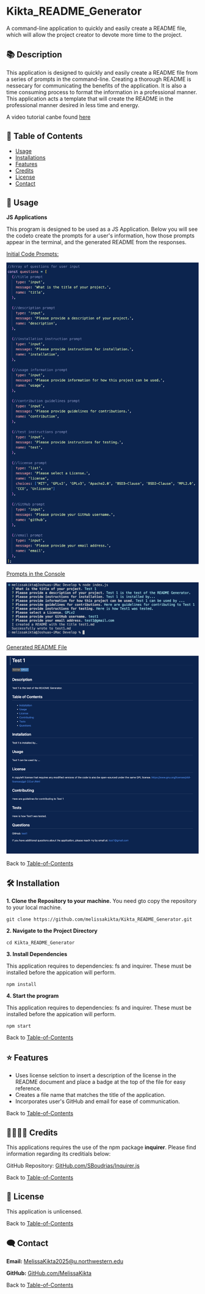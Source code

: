 # Kikta_README_Generator
A command-line application to quickly and easily create a README file, which will allow the project creator to devote more time to the project.

## 📚 Description
This application is designed to quickly and easily create a README file from a series of prompts in the command-line. Creating a thorough README is nessecary for communicating the benefits of the application. It is also a time consuming process to format the information in a professional manner. This application acts a template that will create the README in the professional manner desired in less time and energy.

A video tutorial canbe found [here](https://drive.google.com/file/d/1VYYYCFIlldMwhfwWw4gv_wHdUftWJcuP/view?usp=sharing)

## 🚀 Table of Contents
  * [Usage](#📝-Usage)
  * [Installations](#🛠-installation)
  * [Features](#⭐-features)
  * [Credits](#🫱🏽‍🫲🏾-credits)
  * [License](#📃-license)
  * [Contact](#🗨️-contact)

## 📝 Usage
<strong>JS Applications</strong>

This program is designed to be used as a JS Application. Below you will see the codeto create the prompts for a user's information, how those prompts appear in the terminal, and the generated README from the responses.

<u>Initial Code Prompts:</u>

![Prompt Questions](./images/questions.jpg)

<u>Prompts in the Console</u>

![Console with Prompts](./images/console_prompts.jpg)

<u>Generated README File</u>

![Generated README File](./images/generated_README.jpg)

Back to [Table-of-Contents](#🚀-table-of-contents)


## 🛠 Installation
<strong>1. Clone the Repository to your machine.</strong>
You need gto copy the repository to your local machine.

    git clone https://github.com/melissakikta/Kikta_README_Generator.git 

<strong>2. Navigate to the Project Directory</strong>

    cd Kikta_README_Generator 
    

<strong>3. Install Dependencies</strong>

This application requires to dependencies: fs and inquirer. These must be installed before the appication will perform. 

    npm install

<strong>4. Start the program </strong>

This application requires to dependencies: fs and inquirer. These must be installed before the appication will perform. 

    npm start

Back to [Table-of-Contents](#🚀-table-of-contents)


## ⭐ Features
  * Uses license selction to insert a description of the license in the README document and place a badge at the top of the file for easy reference.
  * Creates a file name that matches the title of the application.
  * Incorporates user's GitHub and email for ease of communication. 

Back to [Table-of-Contents](#🚀-table-of-contents)


## 🫱🏽‍🫲🏾 Credits
This applications requires the use of the npm package <strong>inquirer</strong>. Please find information regarding its creditials below:

GitHub Repository: [GitHub.com/SBoudrias/Inquirer.js](https://github.com/SBoudrias/Inquirer.js)

Back to [Table-of-Contents](#🚀-table-of-contents)


## 📃 License
This application is unlicensed. 

Back to [Table-of-Contents](#🚀-table-of-contents)


## 🗨️ Contact

  <strong>Email:</strong> [MelissaKikta2025@u.northwestern.edu](mailto:MelissaKikta@u.northwestern.edu)
  
  <strong>GitHub:</strong> [GitHub.com/MelissaKikta](https://github.com/melissakikta)

Back to [Table-of-Contents](#🚀-table-of-contents)

